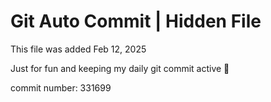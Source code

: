 # Git Auto Commit | Hidden File

This file was added Feb 12, 2025

Just for fun and keeping my daily git commit active 🤪

commit number: 331699
